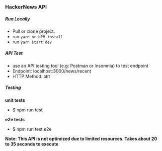 ### HackerNews API

##### Run Locally
  - Pull or clone project.
  - run `yarn or NPM install`
  - run `yarn start:dev`

##### API Test
  - use an API testing tool (e.g: Postman or Insomnia) to test endpoint
  - Endpoint: localhost:3000/news/recent
  - HTTP Method: `GET`

##### Testing
**unit tests**
  - $ npm run test

**e2e tests**
  - $ npm run test:e2e


**Note: This API is not optimized due to limited resources. Takes about 20 to 35 seconds to execute**